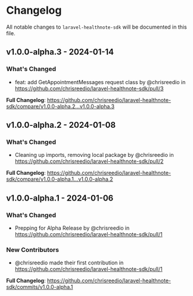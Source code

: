 # Changelog

All notable changes to `laravel-healthnote-sdk` will be documented in this file.

## v1.0.0-alpha.3 - 2024-01-14

### What's Changed

* feat: add GetAppointmentMessages request class by @chrisreedio in https://github.com/chrisreedio/laravel-healthnote-sdk/pull/3

**Full Changelog**: https://github.com/chrisreedio/laravel-healthnote-sdk/compare/v1.0.0-alpha.2...v1.0.0-alpha.3

## v1.0.0-alpha.2 - 2024-01-08

### What's Changed

* Cleaning up imports, removing local package by @chrisreedio in https://github.com/chrisreedio/laravel-healthnote-sdk/pull/2

**Full Changelog**: https://github.com/chrisreedio/laravel-healthnote-sdk/compare/v1.0.0-alpha.1...v1.0.0-alpha.2

## v1.0.0-alpha.1 - 2024-01-06

### What's Changed

* Prepping for Alpha Release by @chrisreedio in https://github.com/chrisreedio/laravel-healthnote-sdk/pull/1

### New Contributors

* @chrisreedio made their first contribution in https://github.com/chrisreedio/laravel-healthnote-sdk/pull/1

**Full Changelog**: https://github.com/chrisreedio/laravel-healthnote-sdk/commits/v1.0.0-alpha.1
